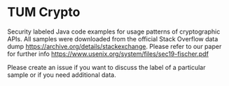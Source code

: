 

# TUM Crypto

Security labeled Java code examples for usage patterns of cryptographic APIs. All samples were downloaded from the official Stack Overflow data dump https://archive.org/details/stackexchange. Please refer to our paper for further info https://www.usenix.org/system/files/sec19-fischer.pdf

Please create an issue if you want to discuss the label of a particular sample or if you need additional data.
